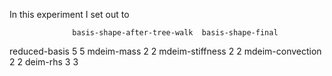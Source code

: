 In this experiment I set out to 



                  basis-shape-after-tree-walk  basis-shape-final
reduced-basis                               5                  5
mdeim-mass                                  2                  2
mdeim-stiffness                             2                  2
mdeim-convection                            2                  2
deim-rhs                                    3                  3

